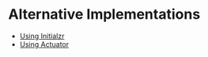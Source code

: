 # Alternative Implementations #

* [Using Initialzr](./README.md?at=refs%2Fheads%2Ffeature%2Finitializr)
* [Using Actuator](./README.md?at=refs%2Fheads%2Ffeature%2Factuator)